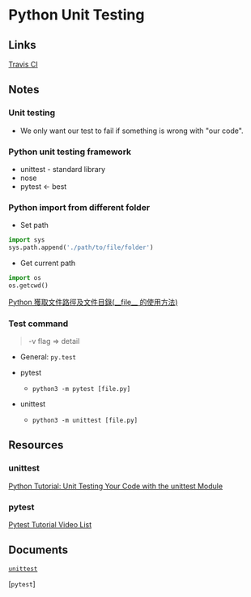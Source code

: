 # Python Unit Testing

## Links

[Travis CI](https://travis-ci.org)

## Notes

### Unit testing

* We only want our test to fail if something is wrong with "our code".

### Python unit testing framework

* unittest - standard library
* nose
* pytest <- best

### Python import from different folder

* Set path

```python
import sys
sys.path.append('./path/to/file/folder')
```

* Get current path

```python
import os
os.getcwd()
```

[Python 獲取文件路徑及文件目錄(\_\_file\_\_ 的使用方法)](https://github.com/dokelung/Python-QA/blob/master/questions/standard_lib/Python%20獲取文件路徑及文件目錄(__file__%20的使用方法).md)


### Test command

> -v flag => detail

* General: `py.test`

* pytest
    * `python3 -m pytest [file.py]`

* unittest
    * `python3 -m unittest [file.py]`

## Resources

### unittest

[Python Tutorial: Unit Testing Your Code with the unittest Module](https://www.youtube.com/watch?v=6tNS--WetLI)

### pytest

[Pytest Tutorial Video List](https://www.youtube.com/playlist?list=PLeo1K3hjS3utzQYDNRNluzqJqpMXx6hHu)

## Documents

[`unittest`](https://docs.python.org/3/library/unittest.html#unittest.TestCase.debug)

[`pytest`]